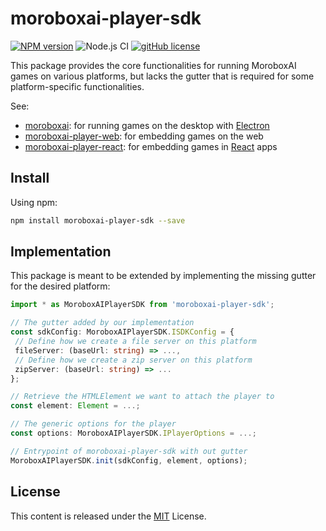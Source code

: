 # moroboxai-player-sdk

[![NPM version](https://img.shields.io/npm/v/moroboxai-player-sdk.svg)](https://www.npmjs.com/package/moroboxai-player-sdk)
![Node.js CI](https://github.com/moroboxai/moroboxai-player-sdk/workflows/Node.js%20CI/badge.svg)
[![gitHub license](https://img.shields.io/badge/license-MIT-blue.svg)](https://github.com/moroboxai/moroboxai-player-sdk/blob/master/LICENSE)

This package provides the core functionalities for running MoroboxAI games on various platforms, but lacks the gutter that is required for some platform-specific functionalities.

See:
  * [moroboxai](https://github.com/moroboxai/moroboxai): for running games on the desktop with [Electron](https://www.electronjs.org/)
  * [moroboxai-player-web](https://github.com/moroboxai/moroboxai-player-web): for embedding games on the web
  * [moroboxai-player-react](https://github.com/moroboxai/moroboxai-player-react): for embedding games in [React](https://en.reactjs.org/) apps

## Install

Using npm:

```bash
npm install moroboxai-player-sdk --save
```

## Implementation

This package is meant to be extended by implementing the missing gutter for the desired platform:

```ts
import * as MoroboxAIPlayerSDK from 'moroboxai-player-sdk';

// The gutter added by our implementation
const sdkConfig: MoroboxAIPlayerSDK.ISDKConfig = {
 // Define how we create a file server on this platform
 fileServer: (baseUrl: string) => ...,
 // Define how we create a zip server on this platform
 zipServer: (baseUrl: string) => ...
};

// Retrieve the HTMLElement we want to attach the player to
const element: Element = ...;

// The generic options for the player
const options: MoroboxAIPlayerSDK.IPlayerOptions = ...;

// Entrypoint of moroboxai-player-sdk with out gutter
MoroboxAIPlayerSDK.init(sdkConfig, element, options);
```

## License

This content is released under the [MIT](http://opensource.org/licenses/MIT) License.
